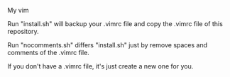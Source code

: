 My vim


Run "install.sh" will backup your .vimrc file and copy the .vimrc file of this repository.

Run "nocomments.sh" differs "install.sh" just by remove spaces and comments of the .vimrc file.

If you don't have a .vimrc file, it's just create a new one for you.

